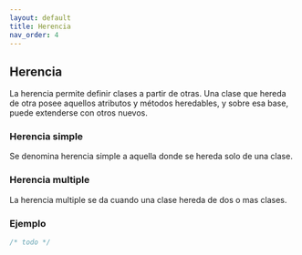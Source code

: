 ```yaml
---
layout: default
title: Herencia
nav_order: 4
---
```

## Herencia

La herencia permite definir clases a partir de otras. Una clase que hereda de otra posee aquellos atributos y métodos heredables, y sobre esa base, puede extenderse con otros nuevos.

### Herencia simple

Se denomina herencia simple a aquella donde se hereda solo de una clase.

### Herencia multiple

La herencia multiple se da cuando una clase hereda de dos o mas clases.

### Ejemplo
```java
/* todo */
```